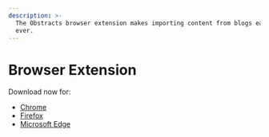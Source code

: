 ```yaml
---
description: >-
  The Obstracts browser extension makes importing content from blogs easier than
  ever.
---
```


# Browser Extension

Download now for:

* [Chrome](https://chrome.google.com/webstore/detail/obstracts/aieeiepcineanhkahiihoadfhmlohiog)
* [Firefox](https://addons.mozilla.org/en-US/firefox/addon/obstracts/)
* [Microsoft Edge](https://microsoftedge.microsoft.com/addons/detail/obstracts/oflmjohefedapebpffffmjbjkaaldehp)

